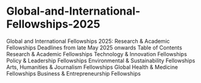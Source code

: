 # Global-and-International-Fellowships-2025
Global and International Fellowships 2025: Research &amp; Academic Fellowships
Deadlines from late May 2025 onwards
Table of Contents
Research & Academic Fellowships
Technology & Innovation Fellowships
Policy & Leadership Fellowships
Environmental & Sustainability Fellowships
Arts, Humanities & Journalism Fellowships
Global Health & Medicine Fellowships
Business & Entrepreneurship Fellowships

